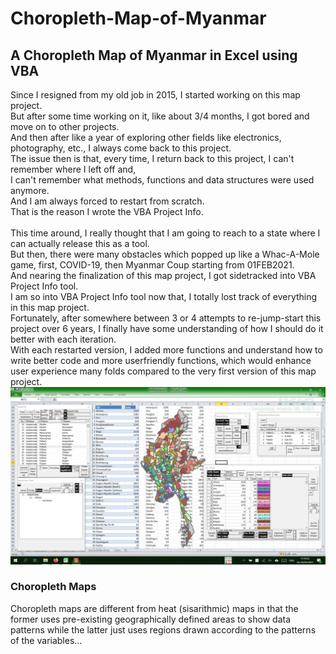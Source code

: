 # Choropleth-Map-of-Myanmar
## A Choropleth Map of Myanmar in Excel using VBA
Since I resigned from my old job in 2015, I started working on this map project.</br>
But after some time working on it, like about 3/4 months, I got bored and move on to other projects.</br>
And then after like a year of exploring other fields like electronics, photography, etc., I always come back to this project.</br>
The issue then is that, every time, I return back to this project, I can't remember where I left off and,</br>
I can't remember what methods, functions and data structures were used anymore.</br>
And I am always forced to restart from scratch.</br>
That is the reason I wrote the VBA Project Info.</br></br>
This time around, I really thought that I am going to reach to a state where I can actually release this as a tool.</br>
But then, there were many obstacles which popped up like a Whac-A-Mole game, first, COVID-19, then Myanmar Coup starting from 01FEB2021.</br>
And nearing the finalization of this map project, I got sidetracked into VBA Project Info tool.</br>
I am so into VBA Project Info tool now that, I totally lost track of everything in this map project.</br>
Fortunately, after somewhere between 3 or 4 attempts to re-jump-start this project over 6 years, I finally have some understanding of
how I should do it better with each iteration.</br>
With each restarted version, I added more functions and understand how to write better code and more userfriendly functions,
which would enhance user experience many folds compared to the very first version of this map project.
</br>
![Choropleth Map of Myanmar](images/themapappforgithub.png)</br>

### Choropleth Maps
Choropleth maps are different from heat (sisarithmic) maps in that the former uses pre-existing geographically defined areas to show data patterns while the latter just uses regions drawn according to the patterns of the variables...</br>
